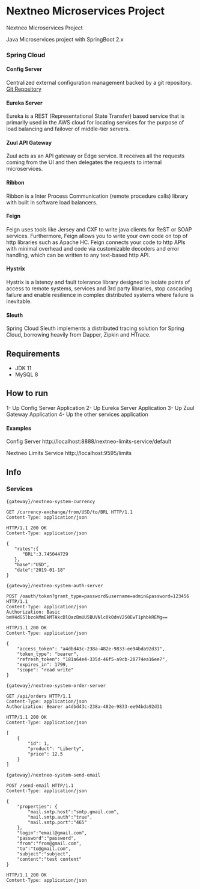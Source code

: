 # Nextneo Microservices Project
Nextneo Microservices Project

Java Microservices project with SpringBoot 2.x

### Spring Cloud

#### Config Server

Centralized external configuration management backed by a git repository. <a href="https://github.com/ortizraf/nextneo-microservices-configs">Git Repository</a>

#### Eureka Server

Eureka is a REST (Representational State Transfer) based service that is primarily used in the AWS cloud for locating services for the purpose of load balancing and failover of middle-tier servers.

#### Zuul API Gateway

Zuul acts as an API gateway or Edge service. It receives all the requests coming from the UI and then delegates the requests to internal microservices.

#### Ribbon

Ribbon is a Inter Process Communication (remote procedure calls) library with built in software load balancers.

#### Feign

Feign uses tools like Jersey and CXF to write java clients for ReST or SOAP services. Furthermore, Feign allows you to write your own code on top of http libraries such as Apache HC. Feign connects your code to http APIs with minimal overhead and code via customizable decoders and error handling, which can be written to any text-based http API.

#### Hystrix

Hystrix is a latency and fault tolerance library designed to isolate points of access to remote systems, services and 3rd party libraries, stop cascading failure and enable resilience in complex distributed systems where failure is inevitable.

#### Sleuth

Spring Cloud Sleuth implements a distributed tracing solution for Spring Cloud, borrowing heavily from Dapper, Zipkin and HTrace.

## Requirements

- JDK 11
- MySQL 8


## How to run

1- Up Config Server Application
2- Up Eureka Server Application
3- Up Zuul Gateway Application
4- Up the other services application

#### Examples 

Config Server
http://localhost:8888/nextneo-limits-service/default

Nextneo Limits Service
http://localhost:9595/limits

## Info
### Services

`{gateway}/nextneo-system-currency`

```http
GET /currency-exchange/from/USD/to/BRL HTTP/1.1
Content-Type: application/json
```

```http
HTTP/1.1 200 OK
Content-Type: application/json

{  
   "rates":{  
      "BRL":3.745044729
   },
   "base":"USD",
   "date":"2019-01-18"
}
```

`{gateway}/nextneo-system-auth-server`

```http
POST /oauth/token?grant_type=password&username=admin&password=123456 HTTP/1.1
Content-Type: application/json
Authorization: Basic bmV4dG5lbzokMmEkMTAkcDlQazBmUU5BUVNlc0k0dnV2S0EwT1phbkREMg==
```

```http
HTTP/1.1 200 OK
Content-Type: application/json

{
    "access_token": "a4dbd43c-238a-482e-9833-ee94bda92d31",
    "token_type": "bearer",
    "refresh_token": "181a64e4-335d-46f5-a9cb-20774ea16ee7",
    "expires_in": 1799,
    "scope": "read write"
}
```

`{gateway}/nextneo-system-order-server`

```http
GET /api/orders HTTP/1.1
Content-Type: application/json
Authorization: Bearer a4dbd43c-238a-482e-9833-ee94bda92d31
```

```http
HTTP/1.1 200 OK
Content-Type: application/json

[
    {
        "id": 1,
        "product": "Liberty",
        "price": 12.5
    }
]
```

`{gateway}/nextneo-system-send-email`

```http
POST /send-email HTTP/1.1
Content-Type: application/json

{
	"properties": {
		"mail.smtp.host":"smtp.gmail.com",
		"mail.smtp.auth":"true",
		"mail.smtp.port":"465"
	},
	"login":"email@gmail.com",
	"password":"password",
	"from":"from@gmail.com",
	"to":"to@gmail.com",
	"subject":"subject",
	"content":"test content"
}
```

```http
HTTP/1.1 200 OK
Content-Type: application/json
```